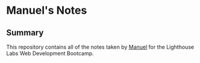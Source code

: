 # Manuel's Notes

## Summary 

This repository contains all of the notes taken by [Manuel](https://github.com/Nachosonfriday) for the Lighthouse Labs Web Development Bootcamp.